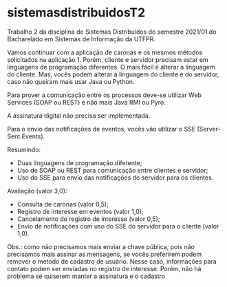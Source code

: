 # sistemasdistribuidosT2
Trabalho 2 da disciplina de Sistemas Distribuídos do semestre 2021/01 do Bacharelado em Sistemas de Informação da UTFPR.

Vamos continuar com a aplicação de caronas e os mesmos métodos solicitados na aplicação 1.
Porém, cliente e servidor precisam estar em linguagens de programação diferentes.
O mais fácil é alterar a linguagem do cliente.
Mas, vocês podem alterar a linguagem do cliente e do servidor, caso não queiram mais usar Java ou Python.

Para prover a comunicação entre os processos deve-se utilizar Web Services (SOAP ou REST) e não mais Java RMI ou Pyro.

A assinatura digital não precisa ser implementada.

Para o envio das notificações de eventos, vocês vão utilizar o SSE (Server-Sent Events).

Resumindo:
- Duas linguagens de programação diferente;
- Uso de SOAP ou REST para comunicação entre clientes e servidor;
- Uso do SSE para envio das notificações do servidor para os clientes.

Avaliação (valor 3,0):
- Consulta de caronas (valor 0,5);
- Registro de interesse em eventos (valor 1,0);
- Cancelamento de registro de interesse (valor 0,5);
- Envio de notificações com uso do SSE do servidor para o cliente (valor 1,0).

Obs.: como não precisamos mais enviar a chave pública, pois não precisamos mais assinar as mensagens, se vocês preferirem podem remover o método de cadastro de usuário.
Nesse caso, informações para contato podem ser enviadas no registro de interesse.
Porém, não há problema se quiserem manter a assinatura e o cadastro

